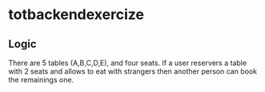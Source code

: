 # totbackendexercize


## Logic
There are 5 tables (A,B,C,D,E), and four seats.
If a user reservers a table with 2 seats and allows to eat with strangers then another person can book the remainings one.